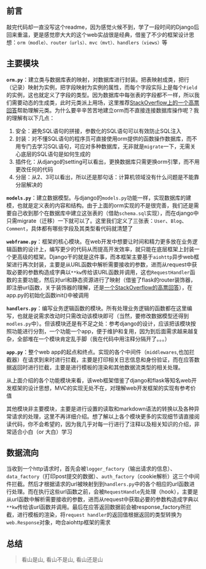 ## 前言
敲完代码却一直没写这个readme，因为感觉火候不到，学了一段时间的Django后回来重温，更是感觉廖大大的这个web实战很是经典，借鉴了不少的框架设计思想：`orm（modle）、router（urls）、mvc（mvt）、handlers（views）`等

## 主要模块
**`orm.py`**：建立类与数据库表的映射，对数据库进行封装。把表映射成类，把行（记录）映射为实例，把字段映射为实例的属性，而每个字段实际上是每个`Field`的实例，这也就定义了字段的类型。因为数据库中每张表的字段都不一样，所以我们需要动态的生成类，此时元类派上用场，这里推荐[StackOverflow上的一个高票回答][1]帮助理解元类。为什么要辛辛苦苦地建立orm而不直接连接数据库操作呢？我的理解有以下几点：

 1. 安全：避免SQL语句的拼接，参数化的SQL语句可以有效防止SQL注入
 2. 封装：对不懂SQL语句的程序员可直接使用orm提供的函数操作数据库，而不用专门去学习SQL语句，可应对多种数据库，无非就是`migrate`一下，无需关心底层的SQL语句是如何生成的
 3. 插件化：从django的setting可以看出，更换数据库只需更换orm引擎，而不用更改任何的代码
 4. 分层：从2、3可以看出，所以还是那句话：计算机领域没有什么问题是不能靠分层解决的

**`models.py`**：建立数据模型。与django的`models.py`功能一样，实现数据库的建模，也就是定义表的内容和结构。由于上面的orm实现的不是很完善，我们还是需要自己收到那个在数据库中建立这张表的（借助`schema.sql`实现），而在django中只需migrate（迁移）一下就可以了。这里我们定义了三张表：`User`、`Blog`、`Comment`，具体都有哪些字段及其类型看代码就清楚了

**`webframe.py`**：框架的核心模块。在web开发中想要让时间和精力更多放在业务逻辑函数的设计上，编写更少的代码从而提高开发效率，就只能在底层框架上封装一个更高级的框架。Django干的就是这件事，而本框架主要基于`aiohttp`异步web框架进行再次封装，主要是从URL函数中解析需要接收的参数，进而从request中获取必要的参数构造成字典以`**kw`传给该URL函数并调用，这也`RequestHandler`函数的主要功能，然后对url和静态资源进行了映射（借鉴了flask的router装饰器，即注册url函数，关于装饰器的理解，还是[一个StackOverflow的高票回答][2]），在app.py的初始化函数init()中被调用

**`handlers.py`**：编写业务逻辑函数的模块。所有处理业务逻辑的函数都在这里编写，也就是说需求改动时只需改动该模块即可（当然，要修改数据模型还得到`modles.py`中）。但该模块还是有不足之处：参考django的设计，应该把该模块按照功能进行分割，一个功能一个app，便于维护和复用，因为到后面需求越来越复杂，全部堆在一个模块肯定乱手脚（我在代码中用注释分隔开了。。。）

**`app.py`**：整个web app的起点和终点。实现的各个中间件（`middlewares`,也加拦截器）在请求到来时进行拦截，主要是打印相关日志信息和身份验证，而在应答数据返回时进行拦截，主要是进行模板的渲染和其他数据流类型的相关处理。

从上面介绍的各个功能模块来看，该web框架借鉴了django和flask等知名web开发框架的设计思想，MVC的实现无处不在，对理解web开发框架的实现有参考价值

其他模块非主要模块，主要是进行设置的读取和markdown语法的转换以及各种异常请求的处理，这里不再详细介绍。想了解以上各个模块更多的实现细节请直接阅读代码，你不会希望的，因为我几乎对每一行进行了注释以及相关知识的介绍，非常适合小白（or 大白）学习


## 数据流向
当收到一个http请求时，首先会被`logger_factory`（输出请求的信息）、`data_factory`（打印post提交的数据）、`auth_factory`（cookie解析）这三个中间件拦截。然后才根据请求的url被映射到到`handlers.py`中的各个相应的url函数进行处理。而在执行这些url函数之前，会被`RequestHandle`先处理（hook），主要是从url函数中解析需要接收的参数，进而从request中获取必要的参数构造成字典以`**kw`传给该url函数并调用。最后在应答返回数据前会被response_factory所拦截，进行模板的渲染，将`request handler`的返回值根据返回的类型转换为`web.Response`对象，吻合aiohttp框架的需求

## 总结

> 看山是山, 看山不是山, 看山还是山




  [1]: https://stackoverflow.com/questions/100003/what-is-a-metaclass-in-python
  [2]: https://stackoverflow.com/questions/739654/how-to-make-a-chain-of-function-decorators/1594484#1594484